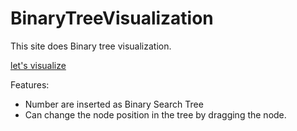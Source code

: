 # BinaryTreeVisualization
This site does Binary tree visualization.

[let's visualize](https://nishanbhattarai327.github.io/BinaryTreeVisualizer/)

Features:
- Number are inserted as Binary Search Tree
- Can change the node position in the tree by dragging the node.